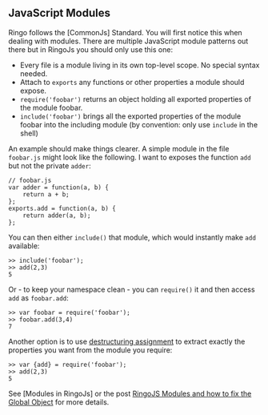 JavaScript Modules
-------------------------

Ringo follows the [CommonJs] Standard. You will first notice this when dealing with modules. There are multiple JavaScript module patterns out there but in RingoJs you should only use this one:

  * Every file is a module living in its own top-level scope. No special syntax needed.
  * Attach to `exports` any functions or other properties a module should expose.
  * `require('foobar')` returns an object holding all exported properties of the module foobar.
  * `include('foobar')` brings all the exported properties of the module foobar into the including module (by convention: only use `include` in the shell)

An example should make things clearer. A simple module in the file `foobar.js` might look like the following. I want to exposes the function `add` but not the private `adder`:

    // foobar.js
    var adder = function(a, b) {
        return a + b;
    };
    exports.add = function(a, b) {
        return adder(a, b);
    };

You can then either `include()` that module, which would instantly make `add` available:

    >> include('foobar');
    >> add(2,3)
    5

Or - to keep your namespace clean - you can `require()` it and then access `add` as `foobar.add`:

    >> var foobar = require('foobar');
    >> foobar.add(3,4)
    7

Another option is to use [destructuring assignment](https://developer.mozilla.org/en/New_in_JavaScript_1.7) to extract exactly the properties you want from the module you require:

    >> var {add} = require('foobar');
    >> add(2,3)
    5

See [Modules in RingoJs] or the post [RingoJS Modules and how to fix the Global Object](http://hns.github.com/2010/07/30/modules.html) for more details.

